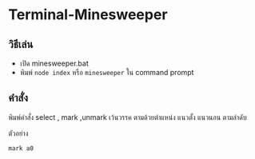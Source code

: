 # Terminal-Minesweeper

## วิธีเล่น
- เปิด minesweeper.bat
- พิมพ์ `node index` หรือ `minesweeper` ใน command prompt

## คำสั่ง
พิมพ์คำสั่ง select , mark ,unmark เว้นวรรค ตามด้วยตำแหน่ง แนวตั้ง แนวนอน ตามลำดับ

ตัวอย่าง

`mark a0`
